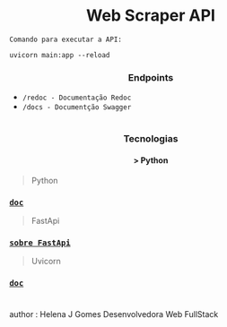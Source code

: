 <h1 align = "center">
	Web Scraper API
</h1>

``Comando para executar a API:``

```
uvicorn main:app --reload
```

<h3 align = "center">
	Endpoints
</h3>


- `` /redoc - Documentação Redoc ``
- `` /docs - Documentção Swagger ``
	

#

<h3 align = "center">
	Tecnologias
</h3>

<h4 align = "center">
	> Python
</h4>

> Python

  ### [`doc`](https://docs.python.org/3/)

> FastApi

  ### [`sobre FastApi`](https://www.treinaweb.com.br/blog/o-que-e-fastapi)

> Uvicorn

  ### [`doc`](https://www.uvicorn.org/)

  #

  author : Helena J Gomes Desenvolvedora Web FullStack

